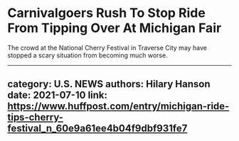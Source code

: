 # Carnivalgoers Rush To Stop Ride From Tipping Over At Michigan Fair

The crowd at the National Cherry Festival in Traverse City may have stopped a scary situation from becoming much worse.

---
category: U.S. NEWS
authors: Hilary Hanson
date: 2021-07-10
link: https://www.huffpost.com/entry/michigan-ride-tips-cherry-festival_n_60e9a61ee4b04f9dbf931fe7
---

